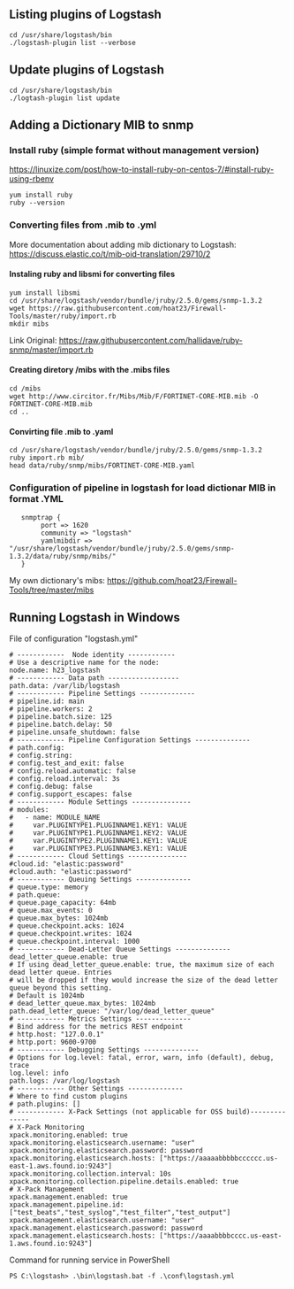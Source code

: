 ## Listing plugins of Logstash 
```
cd /usr/share/logstash/bin
./logstash-plugin list --verbose
```
## Update plugins of Logstash
```
cd /usr/share/logstash/bin
./logtash-plugin list update
```
## Adding a Dictionary MIB to snmp

### Install ruby (simple format without management version) 

https://linuxize.com/post/how-to-install-ruby-on-centos-7/#install-ruby-using-rbenv
```
yum install ruby
ruby --version
```

### Converting files from .mib to .yml
More documentation about adding mib dictionary to Logstash:  https://discuss.elastic.co/t/mib-oid-translation/29710/2
#### Instaling ruby and libsmi for converting files
```
yum install libsmi
cd /usr/share/logstash/vendor/bundle/jruby/2.5.0/gems/snmp-1.3.2
wget https://raw.githubusercontent.com/hoat23/Firewall-Tools/master/ruby/import.rb
mkdir mibs
```
Link Original: https://raw.githubusercontent.com/hallidave/ruby-snmp/master/import.rb
#### Creating diretory /mibs with the .mibs files
```
cd /mibs
wget http://www.circitor.fr/Mibs/Mib/F/FORTINET-CORE-MIB.mib -O FORTINET-CORE-MIB.mib
cd ..
```
#### Convirting file .mib to .yaml
```
cd /usr/share/logstash/vendor/bundle/jruby/2.5.0/gems/snmp-1.3.2
ruby import.rb mib/
head data/ruby/snmp/mibs/FORTINET-CORE-MIB.yaml
```
### Configuration of pipeline in logstash for load dictionar MIB in format .YML

```
   snmptrap {
        port => 1620
        community => "logstash"
        yamlmibdir => "/usr/share/logstash/vendor/bundle/jruby/2.5.0/gems/snmp-1.3.2/data/ruby/snmp/mibs/"
   }
```
My own dictionary's mibs:
https://github.com/hoat23/Firewall-Tools/tree/master/mibs

## Running Logstash in Windows

File of configuration "logstash.yml"

```
# ------------  Node identity ------------
# Use a descriptive name for the node:
node.name: h23_logstash
# ------------ Data path ------------------
path.data: /var/lib/logstash
# ------------ Pipeline Settings --------------
# pipeline.id: main
# pipeline.workers: 2
# pipeline.batch.size: 125
# pipeline.batch.delay: 50
# pipeline.unsafe_shutdown: false
# ------------ Pipeline Configuration Settings --------------
# path.config:
# config.string:
# config.test_and_exit: false
# config.reload.automatic: false
# config.reload.interval: 3s
# config.debug: false
# config.support_escapes: false
# ------------ Module Settings ---------------
# modules:
#   - name: MODULE_NAME
#     var.PLUGINTYPE1.PLUGINNAME1.KEY1: VALUE
#     var.PLUGINTYPE1.PLUGINNAME1.KEY2: VALUE
#     var.PLUGINTYPE2.PLUGINNAME1.KEY1: VALUE
#     var.PLUGINTYPE3.PLUGINNAME3.KEY1: VALUE
# ------------ Cloud Settings ---------------
#cloud.id: "elastic:password"
#cloud.auth: "elastic:password"
# ------------ Queuing Settings --------------
# queue.type: memory
# path.queue:
# queue.page_capacity: 64mb
# queue.max_events: 0
# queue.max_bytes: 1024mb
# queue.checkpoint.acks: 1024
# queue.checkpoint.writes: 1024
# queue.checkpoint.interval: 1000
# ------------ Dead-Letter Queue Settings --------------
dead_letter_queue.enable: true
# If using dead_letter_queue.enable: true, the maximum size of each dead letter queue. Entries
# will be dropped if they would increase the size of the dead letter queue beyond this setting.
# Default is 1024mb
# dead_letter_queue.max_bytes: 1024mb
path.dead_letter_queue: "/var/log/dead_letter_queue"
# ------------ Metrics Settings --------------
# Bind address for the metrics REST endpoint
# http.host: "127.0.0.1"
# http.port: 9600-9700
# ------------ Debugging Settings --------------
# Options for log.level: fatal, error, warn, info (default), debug, trace
log.level: info
path.logs: /var/log/logstash
# ------------ Other Settings --------------
# Where to find custom plugins
# path.plugins: []
# ------------ X-Pack Settings (not applicable for OSS build)--------------
# X-Pack Monitoring
xpack.monitoring.enabled: true
xpack.monitoring.elasticsearch.username: "user"
xpack.monitoring.elasticsearch.password: password
xpack.monitoring.elasticsearch.hosts: ["https://aaaaabbbbbcccccc.us-east-1.aws.found.io:9243"]
xpack.monitoring.collection.interval: 10s
xpack.monitoring.collection.pipeline.details.enabled: true
# X-Pack Management
xpack.management.enabled: true
xpack.management.pipeline.id: ["test_beats","test_syslog","test_filter","test_output"]
xpack.management.elasticsearch.username: "user"
xpack.management.elasticsearch.password: password
xpack.management.elasticsearch.hosts: ["https://aaaabbbbcccc.us-east-1.aws.found.io:9243"]
```

Command for running service in PowerShell

```
PS C:\logstash> .\bin\logstash.bat -f .\conf\logstash.yml
```




